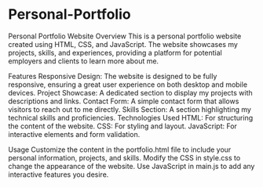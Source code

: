 # Personal-Portfolio

Personal Portfolio Website
Overview
This is a personal portfolio website created using HTML, CSS, and JavaScript. The website showcases my projects, skills, and experiences, providing a platform for potential employers and clients to learn more about me.

Features
Responsive Design: The website is designed to be fully responsive, ensuring a great user experience on both desktop and mobile devices.
Project Showcase: A dedicated section to display my projects with descriptions and links.
Contact Form: A simple contact form that allows visitors to reach out to me directly.
Skills Section: A section highlighting my technical skills and proficiencies.
Technologies Used
HTML: For structuring the content of the website.
CSS: For styling and layout.
JavaScript: For interactive elements and form validation.


Usage
Customize the content in the portfolio.html file to include your personal information, projects, and skills.
Modify the CSS in style.css to change the appearance of the website.
Use JavaScript in main.js to add any interactive features you desire.
